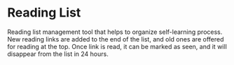 Reading List
============

Reading list management tool that helps to organize self-learning process.
New reading links are added to the end of the list, and old ones are offered
for reading at the top. Once link is read, it can be marked as seen, and
it will disappear from the list in 24 hours.
